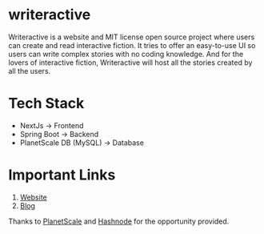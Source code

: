 # writeractive
Writeractive is a website and MIT license open source project where users can create and read interactive fiction. It tries to offer an easy-to-use UI so users can write complex stories with no coding knowledge. And for the lovers of interactive fiction, Writeractive will host all the stories created by all the users.

# Tech Stack
- NextJs -> Frontend
- Spring Boot -> Backend
- PlanetScale DB (MySQL) -> Database

# Important Links
1. [Website](https://writeractive.luismatosgarcia.dev)
2. [Blog](https://luismatos.hashnode.dev/introducing-writeractive-the-site-to-create-or-read-interactive-stories)

Thanks to [PlanetScale](https://planetscale.com) and [Hashnode](https://hashnode.com) for the opportunity provided.
